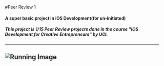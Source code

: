 #Peer Review 1
#### A super basic project in iOS Development(for un-initiated)
##### This project is 1/15 Peer Review projects done in the course \"iOS Development for Creative Entrepreneurs\" by UCI.
-----
![Running Image](https://github.com/Ananta11/PeerReview1/Common/Screenshot.png)
-----
